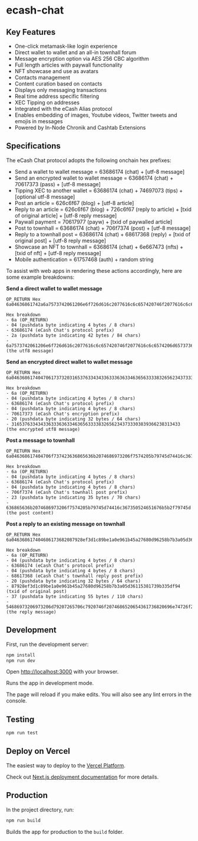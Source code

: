 # ecash-chat


## Key Features

- One-click metamask-like login experience
- Direct wallet to wallet and an all-in townhall forum
- Message encryption option via AES 256 CBC algorithm
- Full length articles with paywall functionality
- NFT showcase and use as avatars
- Contacts management
- Content curation based on contacts
- Displays only messaging transactions
- Real time address specific filtering
- XEC Tipping on addresses
- Integrated with the eCash Alias protocol
- Enables embedding of images, Youtube videos, Twitter tweets and emojis in messages
- Powered by In-Node Chronik and Cashtab Extensions

## Specifications

The eCash Chat protocol adopts the following onchain hex prefixes:
- Send a wallet to wallet message = 63686174 (chat) + [utf-8 message]
- Send an encrypted wallet to wallet message = 63686174 (chat) + 70617373 (pass) + [utf-8 message]
- Tipping XEC to another wallet = 63686174 (chat) + 74697073 (tips) + [optional utf-8 message]
- Post an article = 626c6f67 (blog) + [utf-8 article]
- Reply to an article = 626c6f67 (blog) + 726c6f67 (reply to article) + [txid of original article] + [utf-8 reply message]
- Paywall payment = 70617977 (payw) + [txid of paywalled article]
- Post to townhall = 63686174 (chat) + 706f7374 (post) + [utf-8 message]
- Reply to a townhall post = 63686174 (chat) + 68617368 (reply) + [txid of original post] + [utf-8 reply message]
- Showcase an NFT to townhall = 63686174 (chat) + 6e667473 (nfts) + [txid of nft] + [utf-8 reply message]
- Mobile authentication = 61757468 (auth) + random string

To assist with web apps in rendering these actions accordingly, here are some example breakdowns:

**Send a direct wallet to wallet message**
```
OP_RETURN Hex
6a04636861742a6a7573742061206e6f726d616c2077616c6c657420746f2077616c6c6574206d657373616765f09f918d

Hex breakdown
- 6a (OP_RETURN)
- 04 (pushdata byte indicating 4 bytes / 8 chars)
- 63686174 (eCash Chat's protocol prefix)
- 2a (pushdata byte indicating 42 bytes / 84 chars)
- 6a7573742061206e6f726d616c2077616c6c657420746f2077616c6c6574206d657373616765f09f918d (the utf8 message)
```

**Send an encrypted direct wallet to wallet message**
```
OP_RETURN Hex
6a04636861740470617373203165376334343363336363346365633338326562343733303839366238313433

Hex breakdown
- 6a (OP_RETURN)
- 04 (pushdata byte indicating 4 bytes / 8 chars)
- 63686174 (eCash Chat's protocol prefix)
- 04 (pushdata byte indicating 4 bytes / 8 chars)
- 70617373 (eCash Chat's encryption prefix)
- 20 (pushdata byte indicating 32 bytes / 64 chars)
- 3165376334343363336363346365633338326562343733303839366238313433 (the encrypted utf8 message)
```

**Post a message to townhall**
```
OP_RETURN Hex
6a046368617404706f737423636865636b2074686973206f7574205b79745d74416c367350524651676b5b2f79745d

Hex breakdown
- 6a (OP_RETURN)
- 04 (pushdata byte indicating 4 bytes / 8 chars)
- 63686174 (eCash Chat's protocol prefix)
- 04 (pushdata byte indicating 4 bytes / 8 chars)
- 706f7374 (eCash Chat's townhall post prefix)
- 23 (pushdata byte indicating 35 bytes / 70 chars)
- 636865636b2074686973206f7574205b79745d74416c367350524651676b5b2f79745d (the post content)
```

**Post a reply to an existing message on townhall**
```
OP_RETURN Hex
6a046368617404686173682087928ef3d1c89be1a0e961b45a27680d96258b7b3a05d36115381739b335df943754686973206973206d79207265706c7920746f2074686520654361736820696e74726f20766964656f202d20636f6f6c20737475666621

Hex breakdown
- 6a (OP_RETURN)
- 04 (pushdata byte indicating 4 bytes / 8 chars)
- 63686174 (eCash Chat's protocol prefix)
- 04 (pushdata byte indicating 4 bytes / 8 chars)
- 68617368 (eCash Chat's townhall reply post prefix)
- 20 (pushdata byte indicating 32 bytes / 64 chars)
- 87928ef3d1c89be1a0e961b45a27680d96258b7b3a05d36115381739b335df94 (txid of original post)
- 37 (pushdata byte indicating 55 bytes / 110 chars)
- 54686973206973206d79207265706c7920746f2074686520654361736820696e74726f20766964656f202d20636f6f6c20737475666621 (the reply message)
```

## Development

First, run the development server:

```bash
npm install
npm run dev
```

Open [http://localhost:3000](http://localhost:3000) with your browser.

Runs the app in development mode.

The page will reload if you make edits.
You will also see any lint errors in the console.

## Testing

```bash
npm run test
```

## Deploy on Vercel

The easiest way to deploy to the [Vercel Platform](https://vercel.com/new?utm_medium=default-template&filter=next.js&utm_source=create-next-app&utm_campaign=create-next-app-readme).

Check out [Next.js deployment documentation](https://nextjs.org/docs/deployment) for more details.

## Production

In the project directory, run:

```bash
npm run build
```

Builds the app for production to the `build` folder.

